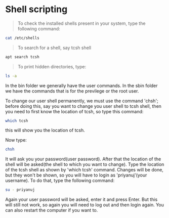 # Shell scripting

>To check the installed shells present in your system, type the following command:

```bash
cat /etc/shells
```

>To search for a shell, say tcsh shell


```bash
apt search tcsh
```

>To print hidden directories, type:

```bash
ls -a
```


In the bin folder we generally have the user commands.
In the sbin folder we have the commands that is for the previlege or the root user.


To change our user shell permanently, we must use the command 'chsh'; before doing this, say you want to change you user shell
to tcsh shell, then you need to first know the location of tcsh, so type this command:

```bash
which tcsh
```

this will show you the location of tcsh.

Now type:

```bash
chsh
```

It will ask you your password(user password).
After that the location of the shell will be asked(the shell to which you want to change).
Type the location of the tcsh shell as shown by 'which tcsh' command.
Changes will be done, but they won't be shown, so you will have to login as 'priyanuj'(your username). To do that, type the
following command:

```bash
su - priyanuj
```
Again your user password will be asked, enter it and press Enter. But this will still not work, so again
you will need to log out and then login again. You can also restart the computer if you want to.
